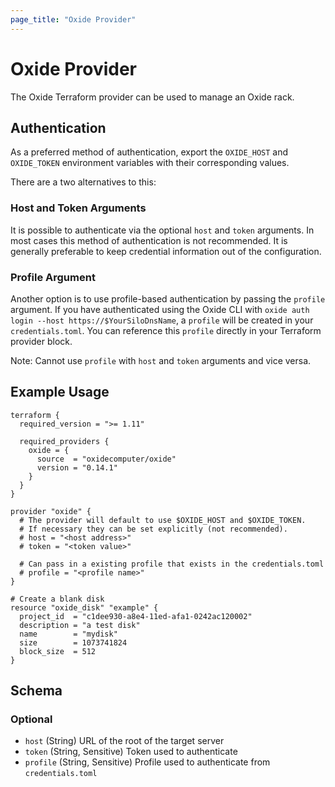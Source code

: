 ```yaml
---
page_title: "Oxide Provider"
---
```


# Oxide Provider

The Oxide Terraform provider can be used to manage an Oxide rack.

## Authentication

As a preferred method of authentication, export the `OXIDE_HOST` and `OXIDE_TOKEN` environment variables with their corresponding values.

There are a two alternatives to this:

### Host and Token Arguments
It is possible to authenticate via the optional `host` and `token` arguments. In most cases this method of authentication is not recommended. It is generally preferable to keep credential information out of the configuration.

### Profile Argument
Another option is to use profile-based authentication by passing the `profile` argument. If you have authenticated using the Oxide CLI with `oxide auth login --host https://$YourSiloDnsName`, a `profile` will be created in your `credentials.toml`. You can reference this `profile` directly in your Terraform provider block.

Note: Cannot use `profile` with `host` and `token` arguments and vice versa.

## Example Usage

```hcl
terraform {
  required_version = ">= 1.11"

  required_providers {
    oxide = {
      source  = "oxidecomputer/oxide"
      version = "0.14.1"
    }
  }
}

provider "oxide" {
  # The provider will default to use $OXIDE_HOST and $OXIDE_TOKEN.
  # If necessary they can be set explicitly (not recommended).
  # host = "<host address>"
  # token = "<token value>"

  # Can pass in a existing profile that exists in the credentials.toml
  # profile = "<profile name>"
}

# Create a blank disk
resource "oxide_disk" "example" {
  project_id  = "c1dee930-a8e4-11ed-afa1-0242ac120002"
  description = "a test disk"
  name        = "mydisk"
  size        = 1073741824
  block_size  = 512
}
```

## Schema

### Optional

- `host` (String) URL of the root of the target server
- `token` (String, Sensitive) Token used to authenticate
- `profile` (String, Sensitive) Profile used to authenticate from `credentials.toml`
